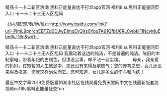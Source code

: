 精品卡一卡二新区浪潮
黑料正能量直达不打烊app官网
福利8.su黑料正能量网页入口
卡一卡二卡三无人区乱码


《/内/部/观/看/地/址👉http://www.baidu.com/link?url=PImL9pnrcnEBTZd0DJwE1moEyQXs0YpuTA91QfbU6RL0wbkiFlNcvMuEbn0iJT6n&wd》--

精品卡一卡二新区浪潮
黑料正能量直达不打烊app官网
福利8.su黑料正能量网页入口
卡一卡二卡三无人区乱码
我震动着这边的纯洁，不是普遍的纯洁。陈旧的木制家电，带着年纪的古铜色，但湮没尘事，却不沾一丝尘埃。
　　母亲，我亲爱的妈妈，在短暂的人生旅途中，您还没有来得及歇歇气；您的养育之恩，女儿还没来得及报答，您就这样匆匆而去。您可知道，女儿是多么的伤心和内疚！





最近中文字幕2019免费版爱如潮水社区在线观看免费天堂网中文在线最新版套路视频cc18lv黑料正能量社交fun
